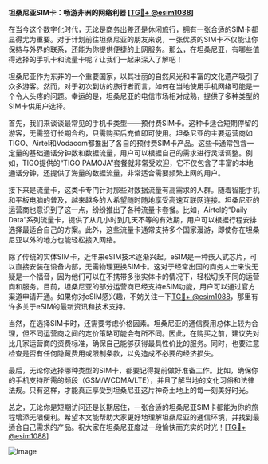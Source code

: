 **坦桑尼亚SIM卡：畅游非洲的网络利器 [[TG💪+ @esim1088](https://t.me/s/esim1088)]**

在当今这个数字化时代，无论是商务出差还是休闲旅行，拥有一张合适的SIM卡都显得尤为重要。对于计划前往坦桑尼亚的朋友来说，一张优质的SIM卡不仅能让你保持与外界的联系，还能为你提供便捷的上网服务。那么，在坦桑尼亚，有哪些值得选择的手机卡和流量卡呢？让我们一起来深入了解吧！

坦桑尼亚作为东非的一个重要国家，以其壮丽的自然风光和丰富的文化遗产吸引了众多游客。然而，对于初次到访的旅行者而言，如何在当地使用手机网络可能是一个令人头疼的问题。幸运的是，坦桑尼亚的电信市场相对成熟，提供了多种类型的SIM卡供用户选择。

首先，我们来谈谈最常见的手机卡类型——预付费SIM卡。这种卡适合短期停留的游客，无需签订长期合约，只需购买后充值即可使用。坦桑尼亚的主要运营商如TIGO、Airtel和Vodacom都推出了各自的预付费SIM卡产品。这些卡通常包含一定量的基础通话分钟数和数据流量，用户可以根据自己的需求进行灵活调整。例如，TIGO提供的“TIGO PAMOJA”套餐就非常受欢迎，它不仅包含了丰富的本地通话分钟，还提供了海量的数据流量，非常适合需要频繁上网的用户。

接下来是流量卡，这类卡专门针对那些对数据流量有高需求的人群。随着智能手机和平板电脑的普及，越来越多的人希望随时随地享受高速互联网连接。坦桑尼亚的运营商也意识到了这一点，纷纷推出了各种流量卡套餐。比如，Airtel的“Daily Data”系列流量卡，提供了从几小时到几天不等的有效期，用户可以根据行程安排选择最适合自己的方案。此外，这些流量卡通常支持多个国家漫游，即使你在坦桑尼亚以外的地方也能轻松接入网络。

除了传统的实体SIM卡，近年来eSIM技术逐渐兴起。eSIM是一种嵌入式芯片，可以直接安装在设备内部，无需物理更换SIM卡。这对于经常出国的商务人士来说无疑是一个福音，因为他们可以在不携带多张实体卡的情况下，轻松切换不同的运营商和服务。目前，坦桑尼亚的部分运营商已经支持eSIM功能，用户可以通过官方渠道申请开通。如果你对eSIM感兴趣，不妨关注一下[TG💪+ @esim1088](https://t.me/s/esim1088)，那里有许多关于eSIM的最新资讯和技术支持。

当然，在选择SIM卡时，还需要考虑价格因素。坦桑尼亚的通信费用总体上较为合理，但不同运营商之间的定价策略可能会有所不同。因此，在购买之前，建议先对比几家运营商的资费标准，确保自己能够获得最具性价比的服务。同时，也要注意检查是否有任何隐藏费用或限制条款，以免造成不必要的经济损失。

最后，无论你选择哪种类型的SIM卡，都要记得提前做好准备工作。比如，确保你的手机支持所需的频段（GSM/WCDMA/LTE），并且了解当地的文化习俗和法律法规。只有这样，才能真正享受到坦桑尼亚这片神奇土地上的每一刻美好时光。

总之，无论你是短期访问还是长期居住，一张合适的坦桑尼亚SIM卡都能为你的旅程增添无限便利。希望本文能帮助大家更好地理解坦桑尼亚的通信环境，并找到最适合自己需求的产品。祝大家在坦桑尼亚度过一段愉快而充实的时光！[[TG💪+ @esim1088](https://t.me/s/esim1088)]

![Image](https://i.postimg.cc/4NQfJmqS/Snipaste-2025-05-13-00-14-12.png)